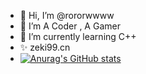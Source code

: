 - 👋 Hi, I’m @rororwwww
- 👀 I’m A Coder , A Gamer
- 🌱 I’m currently learning C++
- ✨ zeki99.cn
- [![Anurag's GitHub stats](https://github-readme-stats.vercel.app/api?username=rororwwww&show_icons=true&theme=radical)](https://github.com/anuraghazra/github-readme-stats)
<!---
rororwwww/rororwwww is a ✨ special ✨ repository because its `README.md` (this file) appears on your GitHub profile.
You can click the Preview link to take a look at your changes.
--->
